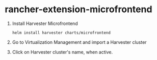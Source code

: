 # rancher-extension-microfrontend

1. Install Harvester Microfrontend

    ```
    helm install harvester charts/microfrontend
    ```

2. Go to Virtualization Management and import a Harvester cluster

3. Click on Harvester cluster's name, when active.